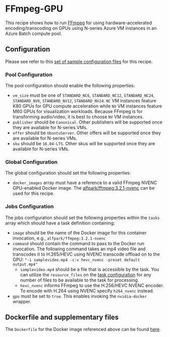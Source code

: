 # FFmpeg-GPU
This recipe shows how to run [FFmpeg](https://ffmpeg.org/) for using
hardware-accelerated encoding/transcoding on GPUs using N-series Azure VM
instances in an Azure Batch compute pool.

## Configuration
Please see refer to this [set of sample configuration files](./config) for
this recipe.

### Pool Configuration
The pool configuration should enable the following properties:
* `vm_size` must be one of `STANDARD_NC6`, `STANDARD_NC12`, `STANDARD_NC24`,
`STANDARD_NV6`, `STANDARD_NV12`, `STANDARD_NV24`. `NC` VM instances feature
K80 GPUs for GPU compute acceleration while `NV` VM instances feature
M60 GPUs for visualization workloads. Because FFmpeg is for transforming
audio/video, it is best to choose `NV` VM instances.
* `publisher` should be `Canonical`. Other publishers will be supported
once they are available for N-series VMs.
* `offer` should be `UbuntuServer`. Other offers will be supported once they
are available for N-series VMs.
* `sku` should be `16.04-LTS`. Other skus will be supported once they are
available for N-series VMs.

### Global Configuration
The global configuration should set the following properties:
* `docker_images` array must have a reference to a valid FFmpeg NVENC
GPU-enabled Docker image. The
[alfpark/ffmpeg:3.2.1-nvenc](https://hub.docker.com/r/alfpark/ffmpeg)
can be used for this recipe.

### Jobs Configuration
The jobs configuration should set the following properties within the `tasks`
array which should have a task definition containing:
* `image` should be the name of the Docker image for this container invocation,
e.g., `alfpark/ffmpeg:3.2.1-nvenc`
* `command` should contain the command to pass to the Docker run invocation.
The following command takes an mp4 video file and transcodes it to H.265/HEVC
using NVENC transcode offload on to the GPU:
`"-i samplevideo.mp4 -c:v hevc_nvenc -preset default output.mp4"`
  * `samplevideo.mp4` should be a file that is accessible by the task. You
    can utilize the `resource_files` on the
    [task configuration](../../docs/10-batch-shipyard-configuration.md) for
    any number of files to be available to the task for processing.
  * `hevc_nvenc` informs FFmpeg to use the H.256/HEVC NVENC encoder. To
    encode with H.264 using NVENC specify `h264_nvenc` instead.
* `gpu` must be set to `true`. This enables invoking the `nvidia-docker`
wrapper.

## Dockerfile and supplementary files
The `Dockerfile` for the Docker image referenced above can be found
[here](https://github.com/alfpark/docker-ffmpeg/blob/master/nvenc/).

